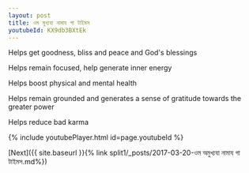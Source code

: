 ```yaml
---
layout: post
title: ওম মুখ্যযা নামায গা টাইমস
youtubeId: KX9db3BXtEk
---
```

 
 
Helps get goodness, bliss and peace and God's blessings
 
Helps remain focused, help generate inner energy 
 
Helps boost physical and mental health 
 
Helps remain grounded and generates a sense of gratitude towards the greater power 
 
Helps reduce bad karma
 
 
 
 


{% include youtubePlayer.html id=page.youtubeId %}
 
[Next]({{ site.baseurl }}{% link  split1/_posts/2017-03-20-ওম অমুখ্যযা নামায গা টাইমস.md%})
 
